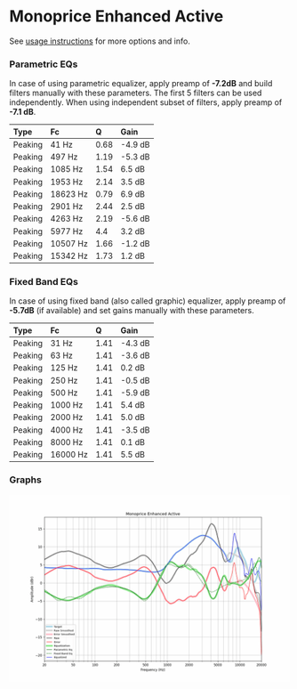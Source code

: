 # Monoprice Enhanced Active
See [usage instructions](https://github.com/jaakkopasanen/AutoEq#usage) for more options and info.

### Parametric EQs
In case of using parametric equalizer, apply preamp of **-7.2dB** and build filters manually
with these parameters. The first 5 filters can be used independently.
When using independent subset of filters, apply preamp of **-7.1 dB**.

| Type    | Fc       |    Q | Gain    |
|:--------|:---------|:-----|:--------|
| Peaking | 41 Hz    | 0.68 | -4.9 dB |
| Peaking | 497 Hz   | 1.19 | -5.3 dB |
| Peaking | 1085 Hz  | 1.54 | 6.5 dB  |
| Peaking | 1953 Hz  | 2.14 | 3.5 dB  |
| Peaking | 18623 Hz | 0.79 | 6.9 dB  |
| Peaking | 2901 Hz  | 2.44 | 2.5 dB  |
| Peaking | 4263 Hz  | 2.19 | -5.6 dB |
| Peaking | 5977 Hz  | 4.4  | 3.2 dB  |
| Peaking | 10507 Hz | 1.66 | -1.2 dB |
| Peaking | 15342 Hz | 1.73 | 1.2 dB  |

### Fixed Band EQs
In case of using fixed band (also called graphic) equalizer, apply preamp of **-5.7dB**
(if available) and set gains manually with these parameters.

| Type    | Fc       |    Q | Gain    |
|:--------|:---------|:-----|:--------|
| Peaking | 31 Hz    | 1.41 | -4.3 dB |
| Peaking | 63 Hz    | 1.41 | -3.6 dB |
| Peaking | 125 Hz   | 1.41 | 0.2 dB  |
| Peaking | 250 Hz   | 1.41 | -0.5 dB |
| Peaking | 500 Hz   | 1.41 | -5.9 dB |
| Peaking | 1000 Hz  | 1.41 | 5.4 dB  |
| Peaking | 2000 Hz  | 1.41 | 5.0 dB  |
| Peaking | 4000 Hz  | 1.41 | -3.5 dB |
| Peaking | 8000 Hz  | 1.41 | 0.1 dB  |
| Peaking | 16000 Hz | 1.41 | 5.5 dB  |

### Graphs
![](./Monoprice%20Enhanced%20Active.png)